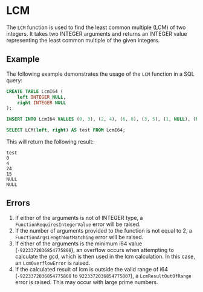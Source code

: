 # LCM

The `LCM` function is used to find the least common multiple (LCM) of two integers. It takes two INTEGER arguments and returns an INTEGER value representing the least common multiple of the given integers.

## Example
The following example demonstrates the usage of the `LCM` function in a SQL query:

```sql
CREATE TABLE LcmI64 (
    left INTEGER NULL,
    right INTEGER NULL
);

INSERT INTO LcmI64 VALUES (0, 3), (2, 4), (6, 8), (3, 5), (1, NULL), (NULL, 1);

SELECT LCM(left, right) AS test FROM LcmI64;
```

This will return the following result:

```
test
0
4
24
15
NULL
NULL
```

## Errors
1. If either of the arguments is not of INTEGER type, a `FunctionRequiresIntegerValue` error will be raised.
2. If the number of arguments provided to the function is not equal to 2, a `FunctionArgsLengthNotMatching` error will be raised.
3. If either of the arguments is the minimum i64 value (`-9223372036854775808`), an overflow occurs when attempting to calculate the gcd, which is then used in the lcm calculation. In this case, an `LcmOverflowError` is raised.
4. If the calculated result of lcm is outside the valid range of i64 (`-9223372036854775808` to `9223372036854775807`), a `LcmResultOutOfRange` error is raised. This may occur with large prime numbers.